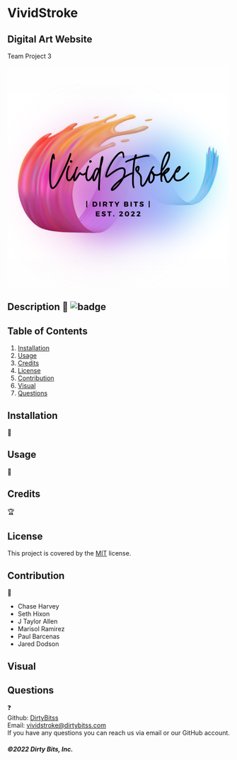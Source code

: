 # VividStroke

## Digital Art Website
Team Project 3
<br> 

![alt="site"](client/public/VividStroke7.png)


## Description 📖 ![badge](https://img.shields.io/badge/License-MIT-blue)


## Table of Contents 
1. [Installation](#installation)
2. [Usage](#usage)
3. [Credits](#credits)
4. [License](#license)
5. [Contribution](#contribution)
6. [Visual](#visual)
7. [Questions](#questions)


## Installation 
💾
<br>

## Usage 
🧰

## Credits
🏆
<br>

## License 

This project is covered by the [MIT](https://choosealicense.com/) license.

## Contribution
🤝
<br>
* Chase Harvey
* Seth Hixon
* J Taylor Allen
* Marisol Ramirez
* Paul Barcenas
* Jared Dodson

## Visual

## Questions
❓
<br>
Github: [DirtyBitss](https://github.com/DirtyBitss)
<br>
Email: vividstroke@dirtybitss.com
<br>
If you have any questions you can reach us via email or our GitHub account.


##### ©️2022 Dirty Bits, Inc.